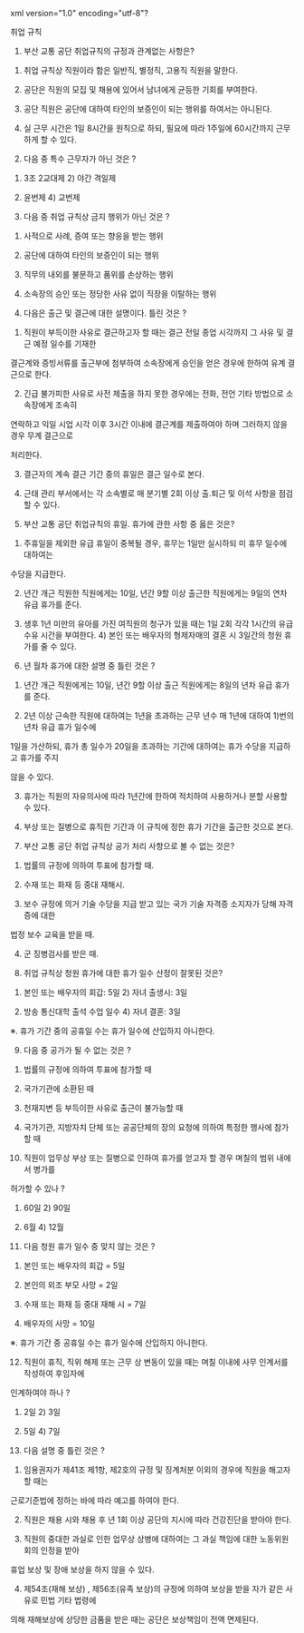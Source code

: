 xml version="1.0" encoding="utf-8"?


취업 규칙

1. 부산 교통 공단 취업규칙의 규정과 관계없는 사항은?

1) 취업 규칙상 직원이라 함은 일반직, 별정직, 고용직 직원을 말한다.

2) 공단은 직원의 모집 및 채용에 있어서 남녀에게 균등한 기회를 부여한다.

3) 공단 직원은 공단에 대하여 타인의 보증인이 되는 행위를 하여서는 아니된다.

4) 실 근무 시간은 1일 8시간을 원칙으로 하되, 필요에 따라 1주일에 60시간까지 근무하게 할 수 있다.

2. 다음 중 특수 근무자가 아닌 것은 ?

1) 3조 2교대제 2) 야간 격일제

3) 윤번제 4) 교번제

3. 다음 중 취업 규칙상 금지 행위가 아닌 것은 ?

1) 사적으로 사례, 증여 또는 향응을 받는 행위

2) 공단에 대하여 타인의 보증인이 되는 행위

3) 직무의 내외를 불문하고 품위를 손상하는 행위

4) 소속장의 승인 또는 정당한 사유 없이 직장을 이탈하는 행위

4. 다음은 출근 및 결근에 대한 설명이다. 틀린 것은 ?

1) 직원이 부득이한 사유로 결근하고자 할 때는 결근 전일 종업 시각까지 그 사유 및 결근 예정 일수를 기재한

결근계와 증빙서류를 출근부에 첨부하여 소속장에게 승인을 얻은 경우에 한하여 유계 결근으로 한다.

2) 긴급 불가피한 사유로 사전 제출을 하지 못한 경우에는 전화, 전언 기타 방법으로 소속장에게 조속히

연락하고 익일 시업 시각 이후 3시간 이내에 결근계를 제출하여야 하며 그러하지 않을 경우 무계 결근으로

처리한다.

3) 결근자의 계속 결근 기간 중의 휴일은 결근 일수로 본다.

4) 근태 관리 부서에서는 각 소속별로 매 분기별 2회 이상 출․퇴근 및 이석 사항을 점검할 수 있다.

5. 부산 교통 공단 취업규칙의 휴일. 휴가에 관한 사항 중 옳은 것은?

1) 주휴일을 제외한 유급 휴일이 중복될 경우, 휴무는 1일만 실시하되 미 휴무 일수에 대하여는

수당을 지급한다.

2) 년간 개근 직원한 직원에게는 10일, 년간 9할 이상 출근한 직원에게는 9일의 연차 유급 휴가를 준다.

3) 생후 1년 미만의 유아를 가진 여직원의 청구가 있을 때는 1일 2회 각각 1시간의 유급 수유 시간을 부여한다.  4) 본인 또는 배우자의 형제자매의 결혼 시 3일간의 청원 휴가를 줄 수 있다.

6. 년 월차 휴가에 대한 설명 중 틀린 것은 ?

1) 년간 개근 직원에게는 10일, 년간 9할 이상 출근 직원에게는 8일의 년차 유급 휴가를 준다.

2) 2년 이상 근속한 직원에 대하여는 1년을 초과하는 근무 년수 매 1년에 대하여 1)번의 년차 유급 휴가 일수에

1일을 가산하되, 휴가 총 일수가 20일을 초과하는 기간에 대하여는 휴가 수당을 지급하고 휴가를 주지

않을 수 있다.

3) 휴가는 직원의 자유의사에 따라 1년간에 한하여 적치하여 사용하거나 분할 사용할 수 있다.

4) 부상 또는 질병으로 휴직한 기간과 이 규칙에 정한 휴가 기간을 출근한 것으로 본다.

7. 부산 교통 공단 취업 규칙상 공가 처리 사항으로 볼 수 없는 것은?

1) 법률의 규정에 의하여 투표에 참가할 때.

2) 수재 또는 화재 등 중대 재해시.

3) 보수 규정에 의거 기술 수당을 지급 받고 있는 국가 기술 자격증 소지자가 당해 자격증에 대한

법정 보수 교육을 받을 때.

4) 군 징병검사를 받은 때.

8. 취업 규칙상 청원 휴가에 대한 휴가 일수 산정이 잘못된 것은?

1) 본인 또는 배우자의 회갑: 5일 2) 자녀 출생시: 3일

3) 방송 통신대학 출석 수업 일수 4) 자녀 결혼: 3일

※. 휴가 기간 중의 공휴일 수는 휴가 일수에 산입하지 아니한다.

9. 다음 중 공가가 될 수 없는 것은 ?

1) 법률의 규정에 의하여 투표에 참가할 때

2) 국가기관에 소환된 때

3) 천재지변 등 부득이한 사유로 출근이 불가능할 때

4) 국가기관, 지방자치 단체 또는 공공단체의 장의 요청에 의하여 특정한 행사에 참가할 때

10. 직원이 업무상 부상 또는 질병으로 인하여 휴가를 얻고자 할 경우 며칠의 범위 내에서 병가를

허가할 수 있나 ?

1) 60일 2) 90일

3) 6월 4) 12월

11. 다음 청원 휴가 일수 중 맞지 않는 것은 ?

1) 본인 또는 배우자의 회갑 = 5일

2) 본인의 외조 부모 사망 = 2일

3) 수재 또는 화재 등 중대 재해 시 = 7일

4) 배우자의 사망 = 10일

※. 휴가 기간 중 공휴일 수는 휴가 일수에 산입하지 아니한다.

12. 직원이 휴직, 직위 해제 또는 근무 상 변동이 있을 때는 며칠 이내에 사무 인계서를 작성하여 후임자에

인계하여야 하나 ?

1) 2일 2) 3일

3) 5일 4) 7일

13. 다음 설명 중 틀린 것은 ?

1) 임용권자가 제41조 제1항, 제2호의 규정 및 징계처분 이외의 경우에 직원을 해고자 할 때는

근로기준법에 정하는 바에 따라 예고를 하여야 한다.

2) 직원은 채용 시와 채용 후 년 1회 이상 공단의 지시에 따라 건강진단을 받아야 한다.

3) 직원의 중대한 과실로 인한 업무상 상병에 대하여는 그 과실 책임에 대한 노동위원회의 인정을 받아

휴업 보상 및 장애 보상을 하지 않을 수 있다.

4) 제54조(재해 보상) , 제56조(유족 보상)의 규정에 의하여 보상을 받을 자가 같은 사유로 민법 기타 법령에

의해 재해보상에 상당한 금품을 받은 때는 공단은 보상책임이 전액 면제된다.